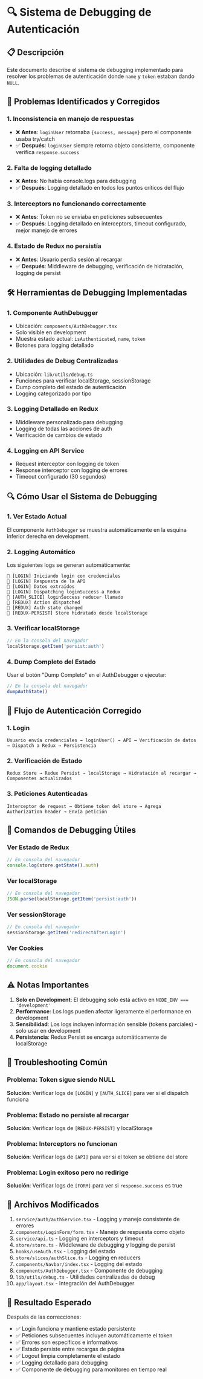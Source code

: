 # 🔍 Sistema de Debugging de Autenticación

## 📋 Descripción
Este documento describe el sistema de debugging implementado para resolver los problemas de autenticación donde `name` y `token` estaban dando `NULL`.

## 🚨 Problemas Identificados y Corregidos

### 1. **Inconsistencia en manejo de respuestas**
- ❌ **Antes**: `loginUser` retornaba `{success, message}` pero el componente usaba try/catch
- ✅ **Después**: `loginUser` siempre retorna objeto consistente, componente verifica `response.success`

### 2. **Falta de logging detallado**
- ❌ **Antes**: No había console.logs para debugging
- ✅ **Después**: Logging detallado en todos los puntos críticos del flujo

### 3. **Interceptors no funcionando correctamente**
- ❌ **Antes**: Token no se enviaba en peticiones subsecuentes
- ✅ **Después**: Logging detallado en interceptors, timeout configurado, mejor manejo de errores

### 4. **Estado de Redux no persistía**
- ❌ **Antes**: Usuario perdía sesión al recargar
- ✅ **Después**: Middleware de debugging, verificación de hidratación, logging de persist

## 🛠️ Herramientas de Debugging Implementadas

### 1. **Componente AuthDebugger**
- Ubicación: `components/AuthDebugger.tsx`
- Solo visible en development
- Muestra estado actual: `isAuthenticated`, `name`, `token`
- Botones para logging detallado

### 2. **Utilidades de Debug Centralizadas**
- Ubicación: `lib/utils/debug.ts`
- Funciones para verificar localStorage, sessionStorage
- Dump completo del estado de autenticación
- Logging categorizado por tipo

### 3. **Logging Detallado en Redux**
- Middleware personalizado para debugging
- Logging de todas las acciones de auth
- Verificación de cambios de estado

### 4. **Logging en API Service**
- Request interceptor con logging de token
- Response interceptor con logging de errores
- Timeout configurado (30 segundos)

## 🔍 Cómo Usar el Sistema de Debugging

### 1. **Ver Estado Actual**
El componente `AuthDebugger` se muestra automáticamente en la esquina inferior derecha en development.

### 2. **Logging Automático**
Los siguientes logs se generan automáticamente:

```
🔐 [LOGIN] Iniciando login con credenciales
🔐 [LOGIN] Respuesta de la API
🔐 [LOGIN] Datos extraídos
🔐 [LOGIN] Dispatching loginSuccess a Redux
🔄 [AUTH_SLICE] loginSuccess reducer llamado
🔄 [REDUX] Action dispatched
🔄 [REDUX] Auth state changed
💾 [REDUX-PERSIST] Store hidratado desde localStorage
```

### 3. **Verificar localStorage**
```javascript
// En la consola del navegador
localStorage.getItem('persist:auth')
```

### 4. **Dump Completo del Estado**
Usar el botón "Dump Completo" en el AuthDebugger o ejecutar:
```javascript
// En la consola del navegador
dumpAuthState()
```

## 🎯 Flujo de Autenticación Corregido

### 1. **Login**
```
Usuario envía credenciales → loginUser() → API → Verificación de datos → Dispatch a Redux → Persistencia
```

### 2. **Verificación de Estado**
```
Redux Store → Redux Persist → localStorage → Hidratación al recargar → Componentes actualizados
```

### 3. **Peticiones Autenticadas**
```
Interceptor de request → Obtiene token del store → Agrega Authorization header → Envía petición
```

## 🚀 Comandos de Debugging Útiles

### **Ver Estado de Redux**
```javascript
// En consola del navegador
console.log(store.getState().auth)
```

### **Ver localStorage**
```javascript
// En consola del navegador
JSON.parse(localStorage.getItem('persist:auth'))
```

### **Ver sessionStorage**
```javascript
// En consola del navegador
sessionStorage.getItem('redirectAfterLogin')
```

### **Ver Cookies**
```javascript
// En consola del navegador
document.cookie
```

## ⚠️ Notas Importantes

1. **Solo en Development**: El debugging solo está activo en `NODE_ENV === 'development'`
2. **Performance**: Los logs pueden afectar ligeramente el performance en development
3. **Sensibilidad**: Los logs incluyen información sensible (tokens parciales) - solo usar en development
4. **Persistencia**: Redux Persist se encarga automáticamente de localStorage

## 🔧 Troubleshooting Común

### **Problema**: Token sigue siendo NULL
**Solución**: Verificar logs de `[LOGIN]` y `[AUTH_SLICE]` para ver si el dispatch funciona

### **Problema**: Estado no persiste al recargar
**Solución**: Verificar logs de `[REDUX-PERSIST]` y localStorage

### **Problema**: Interceptors no funcionan
**Solución**: Verificar logs de `[API]` para ver si el token se obtiene del store

### **Problema**: Login exitoso pero no redirige
**Solución**: Verificar logs de `[FORM]` para ver si `response.success` es true

## 📝 Archivos Modificados

1. `service/auth/authService.tsx` - Logging y manejo consistente de errores
2. `components/LoginForm/form.tsx` - Manejo de respuesta como objeto
3. `service/api.ts` - Logging en interceptors y timeout
4. `store/store.ts` - Middleware de debugging y logging de persist
5. `hooks/useAuth.tsx` - Logging del estado
6. `store/slices/authSlice.ts` - Logging en reducers
7. `components/Navbar/index.tsx` - Logging del estado
8. `components/AuthDebugger.tsx` - Componente de debugging
9. `lib/utils/debug.ts` - Utilidades centralizadas de debug
10. `app/layout.tsx` - Integración del AuthDebugger

## 🎉 Resultado Esperado

Después de las correcciones:
- ✅ Login funciona y mantiene estado persistente
- ✅ Peticiones subsecuentes incluyen automáticamente el token
- ✅ Errores son específicos e informativos
- ✅ Estado persiste entre recargas de página
- ✅ Logout limpia completamente el estado
- ✅ Logging detallado para debugging
- ✅ Componente de debugging para monitoreo en tiempo real

